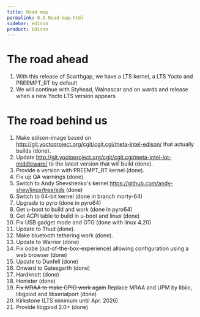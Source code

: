 ```yaml
---
title: Road map
permalink: 0.5-Road-map.html
sidebar: edison
product: Edison
---
```

# The road ahead
 1. With this release of Scarthgap, we have a LTS kernel, a LTS Yocto and PREEMPT_RT by default
 2. We will continue with Styhead, Walnascar and on wards and release when a new Yocto LTS version appears

# The road behind us
 1. Make edison-image based on http://git.yoctoproject.org/cgit/cgit.cgi/meta-intel-edison/ that actually builds (done).
 2. Update http://git.yoctoproject.org/cgit/cgit.cgi/meta-intel-iot-middleware/ to the latest version that will build (done).
 3. Provide a version with PREEMPT_RT kernel (done).
 4. Fix up QA warnings (done).
 5. Switch to Andy Shevshenko's kernel https://github.com/andy-shev/linux/tree/eds (done)
 6. Switch to 64-bit kernel (done in branch morty-64)
 7. Upgrade to pyro (done in pyro64)
 8. Get u-boot to build and work (done in pyro64)
 9. Get ACPI table to build in u-boot and linux (done)
 10. Fix USB gadget mode and OTG (done with linux 4.20)
 11. Update to Thud (done).
 12. Make bluetooth tethering work (done).
 13. Update to Warrior (done)
 14. Fix oobe (out-of-the-box-experience) allowing configuration using a web browser (done)
 15. Update to Dunfell (done)
 16. Onward to Gatesgarth (done)
 17. Hardknott (done)
 18. Honister (done)
 19. ~~Fix MRAA to make GPIO work again~~ Replace MRAA and UPM by libiio, libgpiod and libserialport (done)
 20. Kirkstone (LTS minimum until Apr. 2026)
 21. Provide libgpiod 2.0+ (done)
